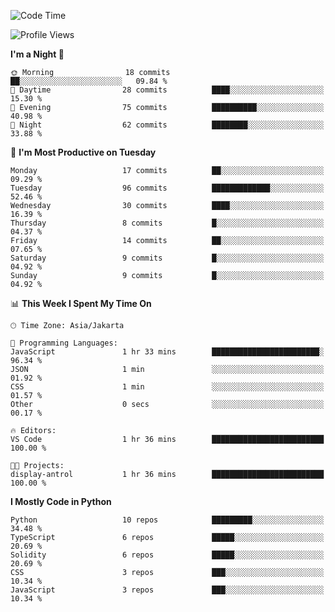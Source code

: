 <!--START_SECTION:waka-->
![Code Time](http://img.shields.io/badge/Code%20Time-1%2C592%20hrs%2055%20mins-blue)

![Profile Views](http://img.shields.io/badge/Profile%20Views-5-blue)

**I'm a Night 🦉** 

```text
🌞 Morning                18 commits          ██░░░░░░░░░░░░░░░░░░░░░░░   09.84 % 
🌆 Daytime                28 commits          ████░░░░░░░░░░░░░░░░░░░░░   15.30 % 
🌃 Evening                75 commits          ██████████░░░░░░░░░░░░░░░   40.98 % 
🌙 Night                  62 commits          ████████░░░░░░░░░░░░░░░░░   33.88 % 
```
📅 **I'm Most Productive on Tuesday** 

```text
Monday                   17 commits          ██░░░░░░░░░░░░░░░░░░░░░░░   09.29 % 
Tuesday                  96 commits          █████████████░░░░░░░░░░░░   52.46 % 
Wednesday                30 commits          ████░░░░░░░░░░░░░░░░░░░░░   16.39 % 
Thursday                 8 commits           █░░░░░░░░░░░░░░░░░░░░░░░░   04.37 % 
Friday                   14 commits          ██░░░░░░░░░░░░░░░░░░░░░░░   07.65 % 
Saturday                 9 commits           █░░░░░░░░░░░░░░░░░░░░░░░░   04.92 % 
Sunday                   9 commits           █░░░░░░░░░░░░░░░░░░░░░░░░   04.92 % 
```


📊 **This Week I Spent My Time On** 

```text
🕑︎ Time Zone: Asia/Jakarta

💬 Programming Languages: 
JavaScript               1 hr 33 mins        ████████████████████████░   96.34 % 
JSON                     1 min               ░░░░░░░░░░░░░░░░░░░░░░░░░   01.92 % 
CSS                      1 min               ░░░░░░░░░░░░░░░░░░░░░░░░░   01.57 % 
Other                    0 secs              ░░░░░░░░░░░░░░░░░░░░░░░░░   00.17 % 

🔥 Editors: 
VS Code                  1 hr 36 mins        █████████████████████████   100.00 % 

🐱‍💻 Projects: 
display-antrol           1 hr 36 mins        █████████████████████████   100.00 % 
```

**I Mostly Code in Python** 

```text
Python                   10 repos            █████████░░░░░░░░░░░░░░░░   34.48 % 
TypeScript               6 repos             █████░░░░░░░░░░░░░░░░░░░░   20.69 % 
Solidity                 6 repos             █████░░░░░░░░░░░░░░░░░░░░   20.69 % 
CSS                      3 repos             ███░░░░░░░░░░░░░░░░░░░░░░   10.34 % 
JavaScript               3 repos             ███░░░░░░░░░░░░░░░░░░░░░░   10.34 % 
```




<!--END_SECTION:waka-->
